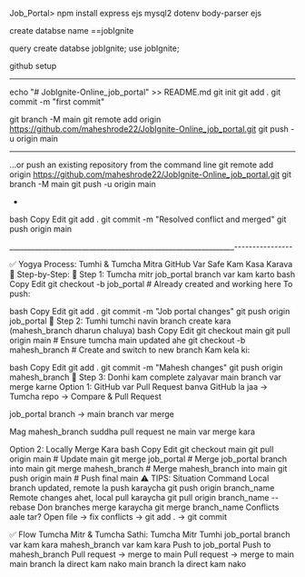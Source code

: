 Job_Portal> npm install express ejs mysql2 dotenv body-parser ejs


create databse name ==jobIgnite

query
create databse jobIgnite;
use jobIgnite;


github setup
___________________________________

echo "# JobIgnite-Online_job_portal" >> README.md
git init
git add  .
git commit -m "first commit"

git branch -M main
git remote add origin https://github.com/maheshrode22/JobIgnite-Online_job_portal.git
git push -u origin main
_______________________________

…or push an existing repository from the command line
git remote add origin https://github.com/maheshrode22/JobIgnite-Online_job_portal.git
git branch -M main
git push -u origin main

-
bash
Copy
Edit
git add .
git commit -m "Resolved conflict and merged"
git push origin main

______________________________________________________________----------------

✅ Yogya Process: Tumhi & Tumcha Mitra GitHub Var Safe Kam Kasa Karava
🔁 Step-by-Step:
🔹 Step 1: Tumcha mitr job_portal branch var kam karto
bash
Copy
Edit
git checkout -b job_portal      # Already created and working here
To push:

bash
Copy
Edit
git add .
git commit -m "Job portal changes"
git push origin job_portal
🔹 Step 2: Tumhi tumchi navin branch create kara (mahesh_branch dharun chaluya)
bash
Copy
Edit
git checkout main
git pull origin main              # Ensure tumcha main updated ahe
git checkout -b mahesh_branch    # Create and switch to new branch
Kam kela ki:

bash
Copy
Edit
git add .
git commit -m "Mahesh changes"
git push origin mahesh_branch
🔹 Step 3: Donhi kam complete zalyavar main branch var merge karne
Option 1: GitHub var Pull Request banva
GitHub la jaa → Tumcha repo → Compare & Pull Request

job_portal branch → main branch var merge

Mag mahesh_branch suddha pull request ne main var merge kara

Option 2: Locally Merge Kara
bash
Copy
Edit
git checkout main
git pull origin main             # Update main
git merge job_portal             # Merge job_portal branch into main
git merge mahesh_branch          # Merge mahesh_branch into main
git push origin main             # Push final main
⚠️ TIPS:
Situation	Command
Local branch updated, remote la push karaycha	git push origin branch_name
Remote changes ahet, local pull karaycha	git pull origin branch_name --rebase
Don branches merge karaycha	git merge branch_name
Conflicts aale tar?	Open file → fix conflicts → git add . → git commit

✅ Flow Tumcha Mitr & Tumcha Sathi:
Tumcha Mitr	Tumhi
job_portal branch var kam kara	mahesh_branch var kam kara
Push to job_portal	Push to mahesh_branch
Pull request → merge to main	Pull request → merge to main
main branch la direct kam nako	main branch la direct kam nako